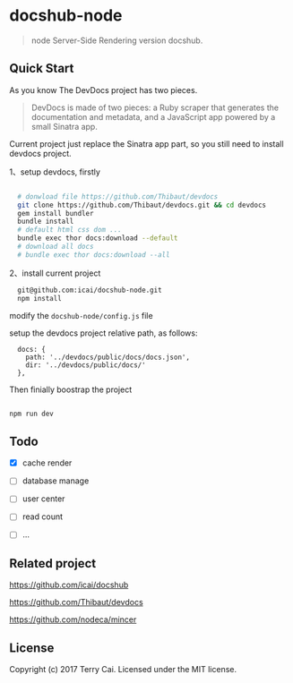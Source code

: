 # docshub-node

>node Server-Side Rendering version docshub.

## Quick Start

As you know The DevDocs project has two pieces.

>DevDocs is made of two pieces: a Ruby scraper that generates the documentation and metadata, and a JavaScript app powered by a small Sinatra app.

Current project just replace the Sinatra app part, so you still need to install devdocs project.


1、setup devdocs, firstly

```sh

  # donwload file https://github.com/Thibaut/devdocs
  git clone https://github.com/Thibaut/devdocs.git && cd devdocs
  gem install bundler
  bundle install
  # default html css dom ...
  bundle exec thor docs:download --default
  # download all docs
  # bundle exec thor docs:download --all

```

2、install current project
```sh
  git@github.com:icai/docshub-node.git
  npm install

```
modify the `docshub-node/config.js` file

setup the devdocs project relative path, as follows:
```
  docs: {
    path: '../devdocs/public/docs/docs.json',
    dir: '../devdocs/public/docs/'
  },
```

Then finially boostrap the project

```sh

npm run dev

```

## Todo
- [x] cache render
- [ ] database manage
- [ ] user center
- [ ] read count
- [ ] ...


## Related project

https://github.com/icai/docshub

https://github.com/Thibaut/devdocs

https://github.com/nodeca/mincer


## License

Copyright (c) 2017 Terry Cai. Licensed under the MIT license.